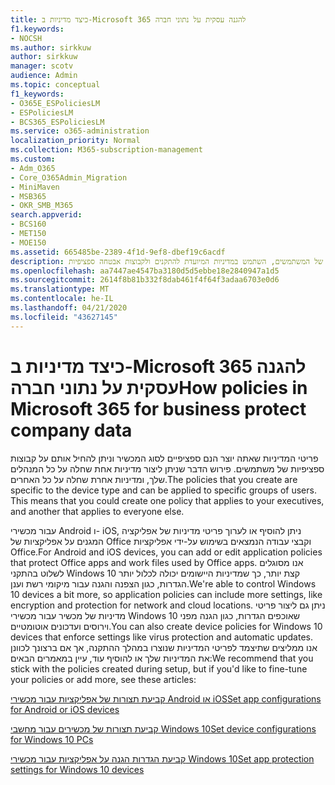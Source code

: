 ```yaml
---
title: כיצד מדיניות ב-Microsoft 365 להגנה עסקית על נתוני חברה
f1.keywords:
- NOCSH
ms.author: sirkkuw
author: sirkkuw
manager: scotv
audience: Admin
ms.topic: conceptual
f1_keywords:
- O365E_ESPoliciesLM
- ESPoliciesLM
- BCS365_ESPoliciesLM
ms.service: o365-administration
localization_priority: Normal
ms.collection: M365-subscription-management
ms.custom:
- Adm_O365
- Core_O365Admin_Migration
- MiniMaven
- MSB365
- OKR_SMB_M365
search.appverid:
- BCS160
- MET150
- MOE150
ms.assetid: 665485be-2389-4f1d-9ef8-dbef19c6acdf
description: כדי להגן על נתוני החברה בהתקנים האישיים של המשתמשים, השתמש במדיניות המיועדת להתקנים ולקבוצות אבטחה ספציפיות.
ms.openlocfilehash: aa7447ae4547ba3180d5d5ebbe18e2840947a1d5
ms.sourcegitcommit: 2614f8b81b332f8dab461f4f64f3adaa6703e0d6
ms.translationtype: MT
ms.contentlocale: he-IL
ms.lasthandoff: 04/21/2020
ms.locfileid: "43627145"
---
```

# <a name="how-policies-in-microsoft-365-for-business-protect-company-data"></a><span data-ttu-id="6acc8-103">כיצד מדיניות ב-Microsoft 365 להגנה עסקית על נתוני חברה</span><span class="sxs-lookup"><span data-stu-id="6acc8-103">How policies in Microsoft 365 for business protect company data</span></span>

<span data-ttu-id="6acc8-p101">פריטי המדיניות שאתה יוצר הנם ספציפיים לסוג המכשיר וניתן להחיל אותם על קבוצות ספציפיות של משתמשים. פירוש הדבר שניתן ליצור מדיניות אחת שחלה על כל המנהלים שלך, ומדיניות אחרת שחלה על כל האחרים.</span><span class="sxs-lookup"><span data-stu-id="6acc8-p101">The policies that you create are specific to the device type and can be applied to specific groups of users. This means that you could create one policy that applies to your executives, and another that applies to everyone else.</span></span>
  
<span data-ttu-id="6acc8-106">עבור מכשירי Android ו- iOS, ניתן להוסיף או לערוך פריטי מדיניות של אפליקציה המגנים על אפליקציות של Office וקבצי עבודה הנמצאים בשימוש על-ידי אפליקציות Office.</span><span class="sxs-lookup"><span data-stu-id="6acc8-106">For Android and iOS devices, you can add or edit application policies that protect Office apps and work files used by Office apps.</span></span> <span data-ttu-id="6acc8-107">אנו מסוגלים לשלוט בהתקני Windows 10 קצת יותר, כך שמדיניות היישומים יכולה לכלול יותר הגדרות, כגון הצפנה והגנה עבור מיקומי רשת וענן.</span><span class="sxs-lookup"><span data-stu-id="6acc8-107">We're able to control Windows 10 devices a bit more, so application policies can include more settings, like encryption and protection for network and cloud locations.</span></span> <span data-ttu-id="6acc8-108">ניתן גם ליצור פריטי מדיניות של מכשיר עבור מכשירי Windows 10 שאוכפים הגדרות, כגון הגנה מפני וירוסים ועדכונים אוטומטיים.</span><span class="sxs-lookup"><span data-stu-id="6acc8-108">You can also create device policies for Windows 10 devices that enforce settings like virus protection and automatic updates.</span></span> <span data-ttu-id="6acc8-109">אנו ממליצים שתיצמד לפריטי המדיניות שנוצרו במהלך ההתקנה, אך אם ברצונך לכוונן את המדיניות שלך או להוסיף עוד, עיין במאמרים הבאים:</span><span class="sxs-lookup"><span data-stu-id="6acc8-109">We recommend that you stick with the policies created during setup, but if you'd like to fine-tune your policies or add more, see these articles:</span></span>
  
[<span data-ttu-id="6acc8-110">קביעת תצורות של אפליקציות עבור מכשירי Android או iOS</span><span class="sxs-lookup"><span data-stu-id="6acc8-110">Set app configurations for Android or iOS devices</span></span>](app-protection-settings-for-android-and-ios.md)
  
[<span data-ttu-id="6acc8-111">קביעת תצורות של מכשירים עבור מחשבי Windows 10</span><span class="sxs-lookup"><span data-stu-id="6acc8-111">Set device configurations for Windows 10 PCs</span></span>](protection-settings-for-windows-10-pcs.md)
  
[<span data-ttu-id="6acc8-112">קביעת הגדרות הגנה על אפליקציות עבור מכשירי Windows 10</span><span class="sxs-lookup"><span data-stu-id="6acc8-112">Set app protection settings for Windows 10 devices</span></span>](protection-settings-for-windows-10-devices.md)
  

